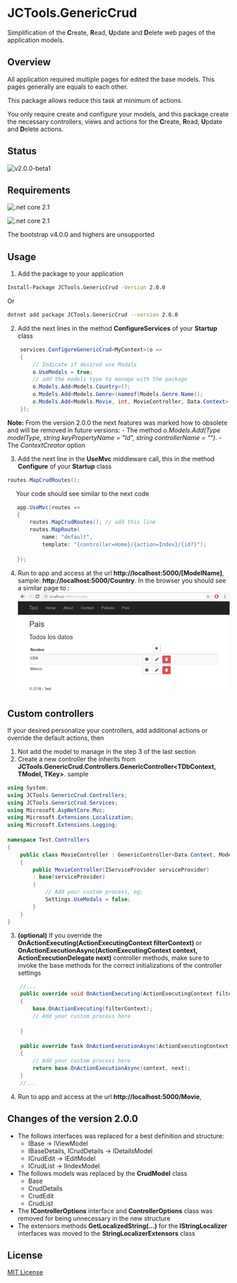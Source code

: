 # JCTools.GenericCrud

Simplification of the **C**reate, **R**ead, **U**pdate and **D**elete web pages of the application models.

## Overview

All application required multiple pages for edited the base models. This pages generally are equals to each other.

This package allows reduce this task at minimum of actions.

You only require create and configure your models, and this package create the necessary controllers, views and actions for the **C**reate, **R**ead, **U**pdate and **D**elete actions.

## Status
![v2.0.0-beta1](https://img.shields.io/badge/nuget-v2.0.0%20beta1-blue)

## Requirements
![.net core 2.1](https://img.shields.io/badge/.net%20core-v2.1-green)

![.net core 2.1](https://img.shields.io/badge/.bootstrap-v3.3.7-blue)

The bootstrap v4.0.0 and highers are unsupported

## Usage

1. Add the package to your application
```bash
Install-Package JCTools.GenericCrud -Version 2.0.0
```
Or
```bash
dotnet add package JCTools.GenericCrud --version 2.0.0
```
2. Add the next lines in the method **ConfigureServices** of your **Startup** class
```cs
    services.ConfigureGenericCrud<MyContext>(o =>
    {
        // Indicate if desired use Modals 
        o.UseModals = true;
        // add the models type to manage with the package
        o.Models.Add<Models.Country>(); 
        o.Models.Add<Models.Genre>(nameof(Models.Genre.Name));
        o.Models.Add<Models.Movie, int, MovieController, Data.Context>();
    });
```

**Note:** From the version 2.0.0 the next features was marked how to obsolete and will be removed in future versions:
    - The method *o.Models.Add(Type modelType, string keyPropertyName = "Id", string controllerName = "")*.
    - The *ContextCreator* option

3. Add the next line in the **UseMvc** middleware call, this in the method **Configure** of your **Startup** class
 ```cs
 routes.MapCrudRoutes();
 ```
 &nbsp;&nbsp;&nbsp;&nbsp;&nbsp;Your code should see similar to the next code
 ```cs
    app.UseMvc(routes =>
    {
        routes.MapCrudRoutes(); // add this line
        routes.MapRoute(
            name: "default",
            template: "{controller=Home}/{action=Index}/{id?}");

    });
 ```
 4. Run to app and access at the url **http://localhost:5000/[ModelName]**, sample: **http://localhost:5000/Country**. In the browser you should see a similar page to :
 ![Sample index page](Mockups/sampleIndexPage.png)

## Custom controllers
If your desired personalize your controllers, add additional actions or override the default actions, then

1. Not add the model to manage in the step 3 of the last section
2. Create a new controller the inherits from **JCTools.GenericCrud.Controllers.GenericController<TDbContext, TModel, TKey>**. sample
```cs
using System;
using JCTools.GenericCrud.Controllers;
using JCTools.GenericCrud.Services;
using Microsoft.AspNetCore.Mvc;
using Microsoft.Extensions.Localization;
using Microsoft.Extensions.Logging;

namespace Test.Controllers
{
    public class MovieController : GenericController<Data.Context, Models.Movie, int>
    {
        public MovieController(IServiceProvider serviceProvider) 
        : base(serviceProvider)
        { 
            // Add your custom process, eg;
            Settings.UseModals = false;
        }
    }
}
```

3. **(optional)** If you override the **OnActionExecuting(ActionExecutingContext filterContext)** or **OnActionExecutionAsync(ActionExecutingContext context, ActionExecutionDelegate next)** controller methods, make sure to invoke the base methods for the correct initializations of the controller settings

```cs
    //...
    public override void OnActionExecuting(ActionExecutingContext filterContext)
    {        
        base.OnActionExecuting(filterContext);
        // Add your custom process here

    }
    
    public override Task OnActionExecutionAsync(ActionExecutingContext context, ActionExecutionDelegate next)
    {
        // Add your custom process here
        return base.OnActionExecutionAsync(context, next);
    }
    //...
```

4. Run to app and access at the url **http://localhost:5000/Movie**,
## Changes of the version 2.0.0
* The follows interfaces was replaced for a best definition and structure:
  * IBase -> IViewModel
  * IBaseDetails, ICrudDetails -> IDetailsModel
  * ICrudEdit -> IEditModel
  * ICrudList -> IIndexModel
* The follows models was replaced by the **CrudModel** class
  * Base
  * CrudDetails
  * CrudEdit
  * CrudList
* The **IControllerOptions** interface and **ControllerOptions** class was removed for being unnecessary in the new structure
* The extensors methods **GetLocalizedString(...)** for the **IStringLocalizer** interfaces was moved to the **StringLocalizerExtensors** class

## License
[MIT License](LICENSE)
